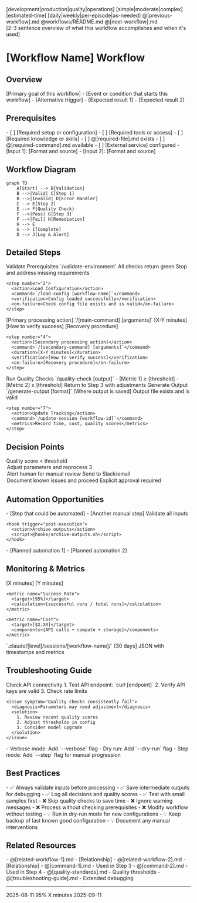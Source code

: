<document type="workflow" version="3.1.0" enhanced="2025-08-11">
  <metadata>
    <title>[Workflow Name]</title>
    <category>[development|production|quality|operations]</category>
    <complexity>[simple|moderate|complex]</complexity>
    <duration>[estimated-time]</duration>
    <frequency>[daily|weekly|per-episode|as-needed]</frequency>
    <navigation>
      <prev>@[previous-workflow].md</prev>
      <index>@workflows/README.md</index>
      <next>@[next-workflow].md</next>
    </navigation>
  </metadata>

  <summary>
    [2-3 sentence overview of what this workflow accomplishes and when it's used]
  </summary>
</document>

# [Workflow Name] Workflow

## Overview

<purpose>
  <objective>[Primary goal of this workflow]</objective>
  <triggers>
    - [Event or condition that starts this workflow]
    - [Alternative trigger]
  </triggers>
  <outcomes>
    - [Expected result 1]
    - [Expected result 2]
  </outcomes>
</purpose>

## Prerequisites

<prerequisites>
  <environment>
    - [ ] [Required setup or configuration]
    - [ ] [Required tools or access]
    - [ ] [Required knowledge or skills]
  </environment>
  
  <dependencies>
    - [ ] @[required-file].md exists
    - [ ] @[required-command].md available
    - [ ] [External service] configured
  </dependencies>
  
  <inputs>
    - [Input 1]: [Format and source]
    - [Input 2]: [Format and source]
  </inputs>
</prerequisites>

## Workflow Diagram

```mermaid
graph TD
    A[Start] --> B{Validation}
    B -->|Valid| C[Step 1]
    B -->|Invalid| D[Error Handler]
    C --> E[Step 2]
    E --> F{Quality Check}
    F -->|Pass| G[Step 3]
    F -->|Fail| H[Remediation]
    H --> E
    G --> I[Complete]
    D --> J[Log & Alert]
```

## Detailed Steps

<workflow-steps>
  <phase name="Initialization">
    <step number="1">
      <action>Validate Prerequisites</action>
      <command>`/validate-environment`</command>
      <verification>All checks return green</verification>
      <on-failure>Stop and address missing requirements</on-failure>
    </step>
    
    <step number="2">
      <action>Load Configuration</action>
      <command>`/load-config [workflow-name]`</command>
      <verification>Config loaded successfully</verification>
      <on-failure>Check config file exists and is valid</on-failure>
    </step>
  </phase>
  
  <phase name="Main Processing">
    <step number="3">
      <action>[Primary processing action]</action>
      <command>`/[main-command] [arguments]`</command>
      <duration>[X-Y minutes]</duration>
      <verification>[How to verify success]</verification>
      <on-failure>[Recovery procedure]</on-failure>
    </step>
    
    <step number="4">
      <action>[Secondary processing action]</action>
      <command>`/[secondary-command] [arguments]`</command>
      <duration>[X-Y minutes]</duration>
      <verification>[How to verify success]</verification>
      <on-failure>[Recovery procedure]</on-failure>
    </step>
  </phase>
  
  <phase name="Quality Assurance">
    <step number="5">
      <action>Run Quality Checks</action>
      <command>`/quality-check [output]`</command>
      <thresholds>
        - [Metric 1] ≥ [threshold]
        - [Metric 2] ≥ [threshold]
      </thresholds>
      <on-failure>Return to Step 3 with adjustments</on-failure>
    </step>
  </phase>
  
  <phase name="Finalization">
    <step number="6">
      <action>Generate Output</action>
      <command>`/generate-output [format]`</command>
      <location>[Where output is saved]</location>
      <verification>Output file exists and is valid</verification>
    </step>
    
    <step number="7">
      <action>Update Tracking</action>
      <command>`/update-session [workflow-id]`</command>
      <metrics>Record time, cost, quality scores</metrics>
    </step>
  </phase>
</workflow-steps>

## Decision Points

<decisions>
  <decision point="Quality Gate">
    <condition>Quality score < threshold</condition>
    <options>
      <option choice="Retry">
        <action>Adjust parameters and reprocess</action>
        <max-retries>3</max-retries>
      </option>
      <option choice="Escalate">
        <action>Alert human for manual review</action>
        <notification>Send to Slack/email</notification>
      </option>
      <option choice="Accept">
        <action>Document known issues and proceed</action>
        <requirement>Explicit approval required</requirement>
      </option>
    </options>
  </decision>
</decisions>

## Automation Opportunities

<automation>
  <current-manual>
    - [Step that could be automated]
    - [Another manual step]
  </current-manual>
  
  <hooks-available>
    <hook trigger="pre-execution">
      <action>Validate all inputs</action>
      <script>@hooks/validate-inputs.sh</script>
    </hook>
    
    <hook trigger="post-execution">
      <action>Archive outputs</action>
      <script>@hooks/archive-outputs.sh</script>
    </hook>
  </hooks-available>
  
  <future-automation>
    - [Planned automation 1]
    - [Planned automation 2]
  </future-automation>
</automation>

## Monitoring & Metrics

<monitoring>
  <key-metrics>
    <metric name="Duration">
      <target>[X minutes]</target>
      <alert-threshold>[Y minutes]</alert-threshold>
    </metric>
    
    <metric name="Success Rate">
      <target>[95%]</target>
      <calculation>[successful runs / total runs]</calculation>
    </metric>
    
    <metric name="Cost">
      <target>[$X.XX]</target>
      <components>[API calls + compute + storage]</components>
    </metric>
  </key-metrics>
  
  <logging>
    <location>`.claude/[level]/sessions/[workflow-name]/`</location>
    <retention>[30 days]</retention>
    <format>JSON with timestamps and metrics</format>
  </logging>
</monitoring>

## Troubleshooting Guide

<troubleshooting>
  <common-issues>
    <issue symptom="Workflow hangs at Step 3">
      <diagnosis>Check API connectivity</diagnosis>
      <solution>
        1. Test API endpoint: `curl [endpoint]`
        2. Verify API keys are valid
        3. Check rate limits
      </solution>
    </issue>
    
    <issue symptom="Quality checks consistently fail">
      <diagnosis>Parameters may need adjustment</diagnosis>
      <solution>
        1. Review recent quality scores
        2. Adjust thresholds in config
        3. Consider model upgrade
      </solution>
    </issue>
  </common-issues>
  
  <debugging-tools>
    - Verbose mode: Add `--verbose` flag
    - Dry run: Add `--dry-run` flag
    - Step mode: Add `--step` flag for manual progression
  </debugging-tools>
</troubleshooting>

## Best Practices

<best-practices>
  <do>
    - ✅ Always validate inputs before processing
    - ✅ Save intermediate outputs for debugging
    - ✅ Log all decisions and quality scores
    - ✅ Test with small samples first
  </do>
  
  <dont>
    - ❌ Skip quality checks to save time
    - ❌ Ignore warning messages
    - ❌ Process without checking prerequisites
    - ❌ Modify workflow without testing
  </dont>
  
  <tips>
    - 💡 Run in dry-run mode for new configurations
    - 💡 Keep backup of last known good configuration
    - 💡 Document any manual interventions
  </tips>
</best-practices>

## Related Resources

<related>
  <workflows>
    - @[related-workflow-1].md - [Relationship]
    - @[related-workflow-2].md - [Relationship]
  </workflows>
  
  <commands>
    - @[command-1].md - Used in Step 3
    - @[command-2].md - Used in Step 4
  </commands>
  
  <documentation>
    - @[quality-standards].md - Quality thresholds
    - @[troubleshooting-guide].md - Extended debugging
  </documentation>
</related>

---

<validation>
  <last-tested>2025-08-11</last-tested>
  <success-rate>95%</success-rate>
  <average-duration>X minutes</average-duration>
  <next-review>2025-09-11</next-review>
</validation>